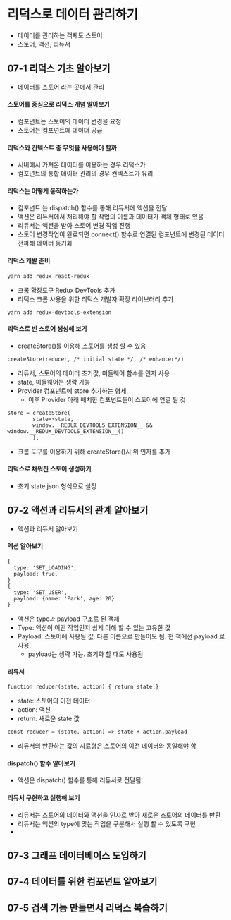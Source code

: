 # 리덕스로 데이터 관리하기

* 데이터를 관리하는 객체도 스토어
* 스토어, 액션, 리듀서

## 07-1  리덕스 기초 알아보기

* 데이터를 스토어 라는 곳에서 관리

#### 스토어를 중심으로 리덕스 개념 알아보기

* 컴포넌트는 스토어의 데이터 변경을 요청
* 스토어는 컴포넌트에 데이더 공급

#### 리덕스와 컨텍스트 중 무엇을 사용해야 할까

* 서버에서 가져온 데이터를 이용하는 경우 리덕스가
* 컴포넌트의 통합 데이터 관리의 경우 컨텍스트가 유리

#### 리덕스는 어떻게 동작하는가

* 컴포넌트 는 dispatch() 함수를 통해 리듀서에 액션을 전달
* 액션은 리듀서에서 처리해야 할 작업의 이름과 데이터가 객체 형태로 있음
* 리듀서는 액션을 받아 스토어 변경 작업 진행
* 스토어 변경작업이 완료되면 connect() 함수로 연결된 컴포넌트에 변경된 데이터 전파해 데이터 동기화

#### 리덕스 개발 준비

```
yarn add redux react-redux
```

* 크롬 확장도구 Redux DevTools 추가
* 리덕스 크롬 사용을 위한 리덕스 개발자 확장 라이브러리 추가

```
yarn add redux-devtools-extension
```

#### 리덕스로 빈 스토어 생성해 보기

* createStore()를 이용해 스토어를 생성 할 수 있음

```react
createStore(reducer, /* initial state */, /* enhancer*/)
```

* 리듀서, 스토어의 데이터 초기값, 미들웨어 함수를 인자 사용
* state, 미들웨어는 생략 가능
* Provider 컴포넌트에 store 추가하는 형세. 
  * 이후 Provider 아래 배치한 컴포넌트들이 스토어에 연결 될 것

```react
store = createStore(
        state=>state,
        window.__REDUX_DEVTOOLS_EXTENSION__ && window.__REDUX_DEVTOOLS_EXTENSION__()
        );
```

* 크롬 도구를 이용하기 위해 createStore()시 위 인자를 추가

#### 리덕스로 채워진 스토어 생성하기

* 초기 state json 형식으로 설정 

## 07-2 액션과 리듀서의 관계 알아보기

* 액션과 리듀서 알아보기

#### 액션 알아보기

```react
{
  type: 'SET_LOADING',
  payload: true,
}
{
  type: 'SET_USER',
  payload: {name: 'Park', age: 20}
}
```

* 액션은 type과 payload 구조로 된 객체
* Type: 액션이 어떤 작업인지 쉽게 이해 할 수 있는 고유한 값
* Payload: 스토어에 사용될 값. 다른 이름으로 만들어도 됨. 현 책에선 payload 로 사용, 
  * payload는 생략 가능. 초기화 할 때도 사용됨

#### 리듀서 

```react
function reducer(state, action) { return state;}
```

* state: 스토어의 이전 데이터
* action: 액션
* return: 새로운 state 값

```react
const reducer = (state, action) => state + action.payload
```

* 리듀서의 반환하는 값의 자료형은 스토어의 이전 데이터와 동일해야 함

#### dispatch() 함수 알아보기

* 액션은 dispatch() 함수를 통해 리듀서로 전달됨

#### 리듀서 구현하고 실행해 보기

* 리듀서는 스토어의 데이터와 액션을 인자로 받아 새로운 스토어의 데이터를 반환
* 리듀서는 액션의 type에 맞는 작업을 구분해서 실행 할 수 있도록 구현
* 

## 07-3 그래프 데이터베이스 도입하기

## 07-4 데이터를 위한 컴포넌트 알아보기

## 07-5 검색 기능 만들면서 리덕스 복습하기

